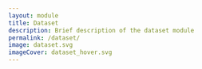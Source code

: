 ```yaml
---
layout: module
title: Dataset
description: Brief description of the dataset module
permalink: /dataset/
image: dataset.svg
imageCover: dataset_hover.svg
---
```

